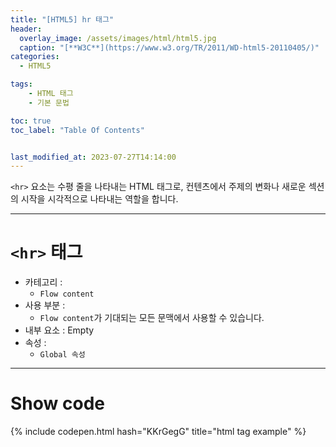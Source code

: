 ```yaml
---
title: "[HTML5] hr 태그"
header:
  overlay_image: /assets/images/html/html5.jpg
  caption: "[**W3C**](https://www.w3.org/TR/2011/WD-html5-20110405/)"
categories:
  - HTML5

tags:
    - HTML 태그
    - 기본 문법

toc: true
toc_label: "Table Of Contents"


last_modified_at: 2023-07-27T14:14:00
---
```


`<hr>` 요소는 수평 줄을 나타내는 HTML 태그로, 컨텐츠에서 주제의 변화나 새로운 섹션의 시작을 시각적으로 나타내는 역할을 합니다.

---

# `<hr>` 태그

- 카테고리 : 
  - `Flow content`
- 사용 부분 : 
  - `Flow content`가 기대되는 모든 문맥에서 사용할 수 있습니다.
- 내부 요소 : Empty
- 속성 : 
  - `Global 속성`

---

# Show code
{% include codepen.html hash="KKrGegG" title="html tag example" %}